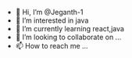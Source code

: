 - 👋 Hi, I’m @Jeganth-1
- 👀 I’m interested in java
- 🌱 I’m currently learning react,java
- 💞️ I’m looking to collaborate on ...
- 📫 How to reach me ...

<!---
Jeganth-1/Jeganth-1 is a ✨ special ✨ repository because its `README.md` (this file) appears on your GitHub profile.
You can click the Preview link to take a look at your changes.
--->
